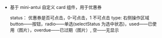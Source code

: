 - 基于 mini-antui 自定义 card 组件，用于优惠券

  status： 优惠券是否可点击，0-可点击，1 不可点击
  type: 右侧操作区域 button——按钮，radio——单选(selectStatus 为选中状态)，used——已使用（图片），overdue——已过期（图片）, 空——无显示
